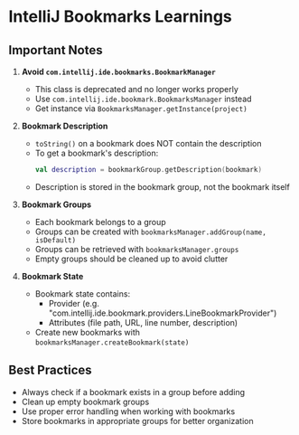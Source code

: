 # IntelliJ Bookmarks Learnings

## Important Notes

1. **Avoid `com.intellij.ide.bookmarks.BookmarkManager`**
   - This class is deprecated and no longer works properly
   - Use `com.intellij.ide.bookmark.BookmarksManager` instead
   - Get instance via `BookmarksManager.getInstance(project)`

2. **Bookmark Description**
   - `toString()` on a bookmark does NOT contain the description
   - To get a bookmark's description:
     ```kotlin
     val description = bookmarkGroup.getDescription(bookmark)
     ```
   - Description is stored in the bookmark group, not the bookmark itself

3. **Bookmark Groups**
   - Each bookmark belongs to a group
   - Groups can be created with `bookmarksManager.addGroup(name, isDefault)`
   - Groups can be retrieved with `bookmarksManager.groups`
   - Empty groups should be cleaned up to avoid clutter

4. **Bookmark State**
   - Bookmark state contains:
     - Provider (e.g. "com.intellij.ide.bookmark.providers.LineBookmarkProvider")
     - Attributes (file path, URL, line number, description)
   - Create new bookmarks with `bookmarksManager.createBookmark(state)`

## Best Practices

- Always check if a bookmark exists in a group before adding
- Clean up empty bookmark groups
- Use proper error handling when working with bookmarks
- Store bookmarks in appropriate groups for better organization 